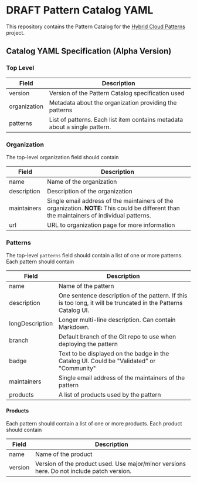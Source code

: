 # DRAFT Pattern Catalog YAML

This repository contains the Pattern Catalog for the [Hybrid Cloud Patterns](https://hybrid-cloud-patterns.io/) project.

## Catalog YAML Specification (Alpha Version)

### Top Level

| Field | Description |
| ----- | ----------- |
| version | Version of the Pattern Catalog specification used |
| organization | Metadata about the organization providing the patterns |
| patterns | List of patterns. Each list item contains metadata about a single pattern. |

### Organization

The top-level organization field should contain

| Field | Description |
| ----- | ----------- |
| name  | Name of the organization |
| description | Description of the organization |
| maintainers | Single email address of the maintainers of the organization. **NOTE:** This could be different than the maintainers of individual patterns.
| url | URL to organization page for more information |

### Patterns

The top-level `patterns` field should contain a list of one or more patterns. Each pattern should contain

| Field | Description |
| ----- | ----------- |
| name | Name of the pattern |
| description | One sentence description of the pattern. If this is too long, it will be truncated in the Patterns Catalog UI. |
| longDescription | Longer multi-line description. Can contain Markdown. |
| branch | Default branch of the Git repo to use when deploying the pattern |
| badge | Text to be displayed on the badge in the Catalog UI. Could be "Validated" or "Community" |
| maintainers | Single email address of the maintainers of the pattern |
| products | A list of products used by the pattern |

#### Products

Each pattern should contain a list of one or more products. Each product should contain

| Field | Description |
| ----- | ----------- |
| name | Name of the product |
| version | Version of the product used. Use major/minor versions here. Do not include patch version. |

